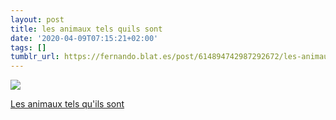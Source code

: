 ```yaml
---
layout: post
title: les animaux tels quils sont
date: '2020-04-09T07:15:21+02:00'
tags: []
tumblr_url: https://fernando.blat.es/post/614894742987292672/les-animaux-tels-quils-sont
---
```

 ![](/tumblr_files/9df4a2d5b371b52fffb7cf1d102ee2f02838dd4a.jpg)  

[Les animaux tels qu'ils sont](https://www.flickr.com/photos/taffeta/albums/72157618009562834/with/3523857508/)
